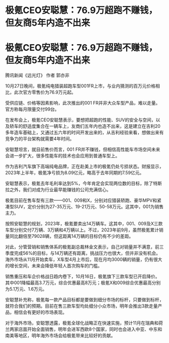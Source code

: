 # 极氪CEO安聪慧：76.9万超跑不赚钱，但友商5年内造不出来

# 极氪CEO安聪慧：76.9万超跑不赚钱，但友商5年内造不出来

腾讯新闻《远光灯》 作者 郭亦非

10月27日晚间，极氪纯电猎装超跑车型001FR上市，与业内猜测的百万元价格相比，此次官方零售价为76.9万元起。

受供应链、价格等因素影响，此次推出的001 FR并非大众车型产品，难以走量。官方称每月限量交付99台。

在发布会上，极氪CEO安聪慧表示，要想把超跑的性能、SUV的安全与空间，以及轿车的舒适度集合在一辆车上，友商们五年内也造不出来，这是建立在吉利20多年造车基础上，又通过五六年的时间开发出来的，从吉利经验来看，想做出来有竞争力的平台架构就需要4年时间。

安聪慧坦言，就目前售价而言，001 FR并不赚钱，但相信高性能车市场空间未来会进一步扩大，很多性能车的技术也会应用到普通车型上。

作为吉利汽车旗下高端纯电品牌，正在赴美上市的极氪仍处亏损状态。财报显示，2023年上半年，极氪净亏损为8.09亿元，略高于去年同期的7.59亿元。

安聪慧表示，极氪去年毛利率达到5%，今年肯定会实现两位数的目标，除了特斯拉之外，我们对成为行业最早能赚钱的公司充满信心。

极氪目前在售车型有三款——001、009和X，分别对应猎装轿跑、豪华MPV和紧凑型SUV，定价分别为27-35万元、19-21万元、50-58万元。这其中，001为销售主力。

按照安聪慧的规划，2023年，极氪要卖出14万辆车。这其中，001、009及X三款车型分别交付7万辆、3万辆和4万辆以上。不过，2023年前9月，虽然极氪累计销量同比翻倍至79028辆，但这距离14万辆的目标仍有不少的差距。

对此，分管营销和销售体系的极氪副总裁林金文表示，自己对销量并不满意，前三季度完成56%的目标，与14万辆还有距离，挑战压力也很大，但并非没有机会。海外市场从11月开始卖车，X车型4月上市后，现在月均3000辆的销量，仍有很大的增长空间，未来会降低年轻人首次购车的门槛。

销售重压和车企价格战日趋内卷下，10月16日，极氪旗下三款车型已开启降价。其中001降幅最高3.7万元，综合优惠最高8万元；极氪X和009综合优惠最高分别为5.1万元、1.6万元。

安聪慧补充称，极氪每一款产品目标都是要做到细分市场的标杆，只要做到标杆，就符合我们的预期。目前在售三款车型均处细分小众市场，明年会推出3款走量产品，相信会有更好的市场表现。

对于海外市场，安聪慧透露，极氪全球化战略正在快速实施，预计11月在瑞典和荷兰两家店面开始全面销售，明年会进军西欧8个国家，同时也会进入中亚、中东和南美等地区，明年海外市场会给极氪带来比较好的贡献。

